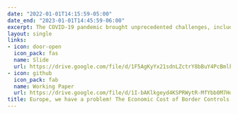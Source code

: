 ```yaml
---
date: "2022-01-01T14:15:59-05:00"
date_end: "2023-01-01T14:45:59-06:00"
excerpt: The COVID-19 pandemic brought unprecedented challenges, including the temporary suspension of the principle of free movement within the Schengen Area. I evaluate the potential economic cost of controlling European borders during the pandemic. I use unconventional data sources such as NASA’s Black Marble Nighttime Lights (NTL) products to provide insights into the socioeconomic impact of border restrictions on European municipalities. I find the heterogeneity in effects on the economic consequences of border controls. My results suggest that the impacts of travel limitations vary across cities; cross-border cities tend to lose relative to interior cities, particularly small border cities. Moreover, I find a larger decline in NTL radiance in border municipalities of new member states compared to old member states. Using the municipality-type subgroups, this paper concludes that industrial, consumer and service oriented border cities are adversely affected from temporary segregation. Besides, there was a significant reduction in NTL in municipalities where people oftentimes commute to foreign cross-border areas for shopping, leisure, and business purposes; where large number of residents are employed; and where people have high awareness about EU funded cross-border activities and perceive living near the international border as economic potential rather than barrier.
layout: single
links:
- icon: door-open
  icon_pack: fas
  name: Slide
  url: https://drive.google.com/file/d/1F5AgKyYx21sdnLZctrY8bBuY4PcBmlki/view?usp=sharing
- icon: github
  icon_pack: fab
  name: Working Paper
  url: https://drive.google.com/file/d/1I-bAKlkgeyd4KSPRWytR-MfYbb0M7HoU/view?usp=sharing
title: Europe, we have a problem! The Economic Cost of Border Controls during COVID-19
---
```


